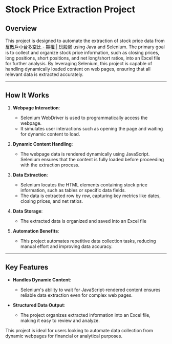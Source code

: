 # Stock Price Extraction Project

## Overview

This project is designed to automate the extraction of stock price data from [反散戶小台多空比 - 期權 | 玩股網](https://www.wantgoo.com/futures/retail-anti-indicator) using Java and Selenium. The primary goal is to collect and organize stock price information, such as closing prices, long positions, short positions, and net long/short ratios, into an Excel file for further analysis. By leveraging Selenium, this project is capable of handling dynamically loaded content on web pages, ensuring that all relevant data is extracted accurately.

---

## How It Works

1. **Webpage Interaction**:
   - Selenium WebDriver is used to programmatically access the webpage.
   - It simulates user interactions such as opening the page and waiting for dynamic content to load.

2. **Dynamic Content Handling**:
   - The webpage data is rendered dynamically using JavaScript. Selenium ensures that the content is fully loaded before proceeding with the extraction process.

3. **Data Extraction**:
   - Selenium locates the HTML elements containing stock price information, such as tables or specific data fields.
   - The data is extracted row by row, capturing key metrics like dates, closing prices, and net ratios.

4. **Data Storage**:
   - The extracted data is organized and saved into an Excel file 

5. **Automation Benefits**:
   - This project automates repetitive data collection tasks, reducing manual effort and improving data accuracy.

---

## Key Features

- **Handles Dynamic Content**:
  - Selenium's ability to wait for JavaScript-rendered content ensures reliable data extraction even for complex web pages.

- **Structured Data Output**:
  - The project organizes extracted information into an Excel file, making it easy to review and analyze.

This project is ideal for users looking to automate data collection from dynamic webpages for financial or analytical purposes.

